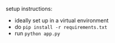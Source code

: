 setup instructions:

* ideally set up in a virtual environment
* do `pip install -r requirements.txt`
* run `python app.py`
